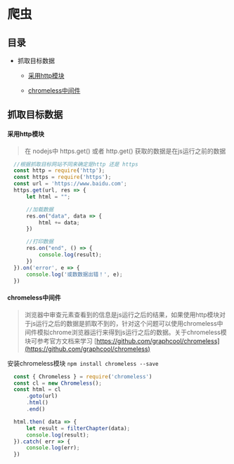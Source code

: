 # 爬虫

## 目录

* 抓取目标数据

  * [采用http模块](#采用http模块)

  * [chromeless中间件](#chromeless中间件)

## 抓取目标数据

#### 采用http模块

> 在 nodejs中 https.get() 或者 http.get() 获取的数据是在js运行之前的数据

```javascript
  //根据抓取目标网站不同来确定是http 还是 https
  const http = require('http');
  const https = require('https');
  const url = 'https://www.baidu.com';
  https.get(url, res => {
      let html = "";

      //加载数据
      res.on("data", data => {
          html += data;
      })

      //打印数据
      res.on("end", () => {
          console.log(result);
      })
  }).on('error', e => {
      console.log('或数数据出错！', e);
  })
```

#### chromeless中间件

> 浏览器中审查元素查看到的信息是js运行之后的结果，如果使用http模块对于js运行之后的数据是抓取不到的，针对这个问题可以使用chromeless中间件模拟chrome浏览器运行来得到js运行之后的数据。关于chromeless模块可参考官方文档来学习 [https://github.com/graphcool/chromeless](https://github.com/graphcool/chromeless)

安装chromeless模块 ``` npm install chromeless --save ```

```javascript
  const { Chromeless } = require('chromeless')
  const cl = new Chromeless();
  const html = cl
      .goto(url)
      .html()
      .end()

  html.then( data => {
      let result = filterChapter(data);
      console.log(result);
  }).catch( err => {
      console.log(err);
  })
```

